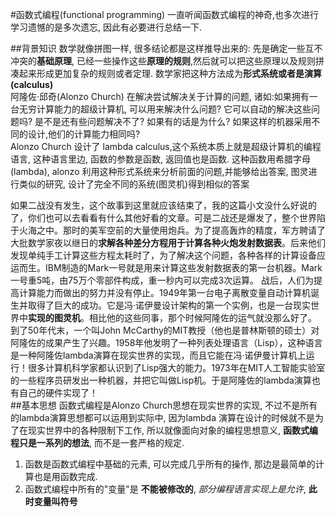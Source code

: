 #函数式编程(functional programming)
一直听闻函数式编程的神奇,也多次进行学习遗憾的是多次遗忘, 因此有必要进行总结一下.

##背景知识
数学就像拼图一样, 很多结论都是这样推导出来的: 先是确定一些互不冲突的**基础原理**, 已经一些操作这些**原理的规则**,然后就可以把这些原理以及规则拼凑起来形成更加复杂的规则或者定理.  数学家把这种方法成为**形式系统或者是演算(calculus)**  
阿隆佐·邱奇(Alonzo Church) 在解决尝试解决关于计算的问题, 诸如:如果拥有一台无穷计算能力的超级计算机, 可以用来解决什么问题? 它可以自动的解决这些问题吗? 是不是还有些问题解决不了? 如果有的话是为什么?  如果这样的机器采用不同的设计,他们的计算能力相同吗?  
Alonzo Church 设计了 lambda calculus,这个系统本质上就是超级计算机的编程语言, 这种语言里边, 函数的参数是函数, 返回值也是函数. 这种函数用希腊字母(lambda), alonzo 利用这种形式系统来分析前面的问题,并能够给出答案, 图灵进行类似的研究, 设计了完全不同的系统(图灵机)得到相似的答案

如果二战没有发生，这个故事到这里就应该结束了，我的这篇小文没什么好说的了，你们也可以去看看有什么其他好看的文章。可是二战还是爆发了，整个世界陷于火海之中。那时的美军空前的大量使用炮兵。为了提高轰炸的精度，军方聘请了大批数学家夜以继日的**求解各种差分方程用于计算各种火炮发射数据表**。后来他们发现单纯手工计算这些方程太耗时了，为了解决这个问题，各种各样的计算设备应运而生。IBM制造的Mark一号就是用来计算这些发射数据表的第一台机器。Mark一号重5吨，由75万个零部件构成，重一秒内可以完成3次运算。
战后，人们为提高计算能力而做出的努力并没有停止。1949年第一台电子离散变量自动计算机诞生并取得了巨大的成功。它是冯·诺伊曼设计架构的第一个实例，也是一台现实世界中**实现的图灵机**。相比他的这些同事，那个时候阿隆佐的运气就没那么好了。
到了50年代末，一个叫John McCarthy的MIT教授（他也是普林斯顿的硕士）对阿隆佐的成果产生了兴趣。1958年他发明了一种列表处理语言（Lisp），这种语言是一种阿隆佐lambda演算在现实世界的实现，而且它能在冯·诺伊曼计算机上运行！很多计算机科学家都认识到了Lisp强大的能力。1973年在MIT人工智能实验室的一些程序员研发出一种机器，并把它叫做Lisp机。于是阿隆佐的lambda演算也有自己的硬件实现了！  
##基本思想
函数式编程是Alonzo Church思想在现实世界的实现, 不过不是所有的lambda演算思想都可以运用到实际中, 因为lambda 演算在设计的时候就不是为了在现实世界中的各种限制下工作, 所以就像面向对象的编程思想意义, **函数式编程只是一系列的想法**, 而不是一套严格的规定.   
1. 函数是函数式编程中基础的元素, 可以完成几乎所有的操作, 那边是最简单的计算也是用函数完成.
2. 函数式编程中所有的"变量"是 **不能被修改的**, *部分编程语言实现上是允许*, **此时变量叫符号**